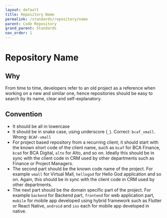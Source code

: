 ```yaml
---
layout: default
title: Repository Name
permalink: /standards/repository/name
parent: Code Repository
grand_parent: Standards
nav_order: 1
---
```


# Repository Name

## Why

From time to time, developers refer to an old project as a reference when working on a new and similar one, hence repositories should be easy to search by its name, clear and self-explanatory.

## Convention

- It should be all in lowercase
- It should be in snake case, using underscore (`_`). Correct: `bcaf_vmall`. Wrong: `BCAF-vmall`
- For project based repository from a recurring client, it should start with the known short code of the client name, such as `bcaf` for BCA Finance, `bcad` for BCA Digital, `alto` for Alto, and so on. Ideally this should be in sync with the client code in CRM used by other departments such as Finance or Project Managers.
- The second part should be the known code name of the project. For example `vmall` for Virtual Mall, `hellogod` for Hello God application and so on. Again, this should be in sync with the client code in CRM used by other departments.
- The next part should be the domain specific part of the project. For example `backend` for Backend part, `frontend` for web application part, `mobile` for mobile app developed using hybrid framework such as Flutter or React Native, `android` and `ios` each for mobile app developed in native.
